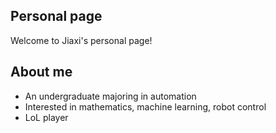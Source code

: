 ## Personal page

Welcome to Jiaxi's personal page!

## About me

* An undergraduate majoring in automation
* Interested in mathematics, machine learning, robot control
* LoL player



